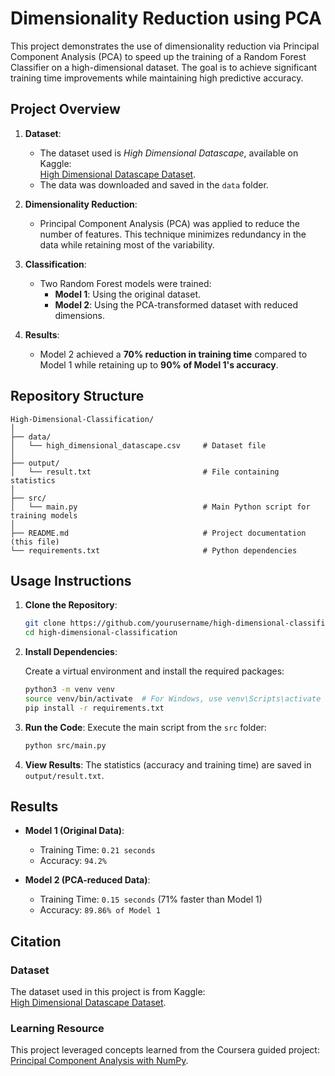 
# Dimensionality Reduction using PCA

This project demonstrates the use of dimensionality reduction via Principal Component Analysis (PCA) to speed up the training of a Random Forest Classifier on a high-dimensional dataset. The goal is to achieve significant training time improvements while maintaining high predictive accuracy.

## Project Overview

1. **Dataset**:

   - The dataset used is *High Dimensional Datascape*, available on Kaggle:  
     [High Dimensional Datascape Dataset](https://www.kaggle.com/datasets/krishd123/high-dimensional-datascape/data).  
   - The data was downloaded and saved in the `data` folder.

2. **Dimensionality Reduction**:

   - Principal Component Analysis (PCA) was applied to reduce the number of features. This technique minimizes redundancy in the data while retaining most of the variability. 

3. **Classification**:

   - Two Random Forest models were trained:
     - **Model 1**: Using the original dataset.
     - **Model 2**: Using the PCA-transformed dataset with reduced dimensions.

4. **Results**:

   - Model 2 achieved a **70% reduction in training time** compared to Model 1 while retaining up to **90% of Model 1's accuracy**.

## Repository Structure

```
High-Dimensional-Classification/
│
├── data/
│   └── high_dimensional_datascape.csv     # Dataset file
│
├── output/
│   └── result.txt                         # File containing statistics
│
├── src/
│   └── main.py                            # Main Python script for training models
│
├── README.md                              # Project documentation (this file)
└── requirements.txt                       # Python dependencies
```

## Usage Instructions

1. **Clone the Repository**:

   ```bash
   git clone https://github.com/yourusername/high-dimensional-classification.git
   cd high-dimensional-classification
   ```

2. **Install Dependencies**:

   Create a virtual environment and install the required packages:
   ```bash
   python3 -m venv venv
   source venv/bin/activate  # For Windows, use venv\Scripts\activate
   pip install -r requirements.txt
   ```

3. **Run the Code**:
   Execute the main script from the `src` folder:
   ```bash
   python src/main.py
   ```

4. **View Results**:
   The statistics (accuracy and training time) are saved in `output/result.txt`.

## Results

- **Model 1 (Original Data)**:
  - Training Time: `0.21 seconds`
  - Accuracy: `94.2%`

- **Model 2 (PCA-reduced Data)**:
  - Training Time: `0.15 seconds` (71% faster than Model 1)
  - Accuracy: `89.86% of Model 1`

## Citation

### Dataset
The dataset used in this project is from Kaggle:  
[High Dimensional Datascape Dataset](https://www.kaggle.com/datasets/krishd123/high-dimensional-datascape/data).

### Learning Resource
This project leveraged concepts learned from the Coursera guided project:  
[Principal Component Analysis with NumPy](https://www.coursera.org/projects/principal-component-analysis-numpy).
